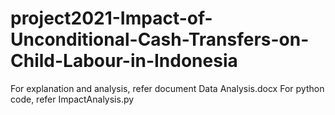 # project2021-Impact-of-Unconditional-Cash-Transfers-on-Child-Labour-in-Indonesia

For explanation and analysis, refer document Data Analysis.docx
For python code, refer ImpactAnalysis.py
